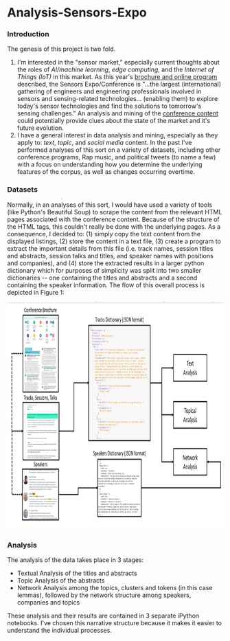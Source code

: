 # Analysis-Sensors-Expo

<h3>Introduction</h3>

The genesis of this project is two fold.  

<ol>
    <li> I'm interested in the "sensor market," especially current thoughts about the roles of <i>AI/machine learning</i>, <i>edge computing</i>, and the <i>Internet of Things (IoT)</i> in this market. As this year's <a href="https://www.sensorsexpo.com/show-overview">brochure and online program</a> described, the Sensors Expo/Conference is "...the largest (international) gathering of engineers and engineering professionals involved in sensors and sensing-related technologies... (enabling them) to explore today's sensor technologies and find the solutions to tomorrow's sensing challenges." An analysis and mining of the <a href ="https://sensorsexpoconference2018.sched.com/list/descriptions/">conference content</a> could potentially provide clues about the state of the market and it's future evolution.</li>
    <li> I have a general interest in data analysis and mining, especially as they apply to: <i>text</i>, <i>topic</i>, and <i> social media</i> content. In the past I've performed analyses of this sort on a variety of datasets, including other conference programs, Rap music, and political tweets (to name a few) with a focus on understanding how you determine the underlying features of the corpus, as well as changes occurring overtime.</li>
</ol>

<h3>Datasets</h3>

Normally, in an analyses of this sort, I would have used a variety of tools (like Python's Beautiful Soup) to scrape the content from the relevant HTML pages associated with the conference content.  Because of the structure of the HTML tags, this couldn't really be done with the underlying pages. As a consequence, I decided to: (1) simply copy the text content from the displayed listings, (2) store the content in a text file, (3) create a program to extract the important details from this file (i.e. track names, session titles and abstracts, session talks and titles, and speaker names with positions and companies), and (4) store the extracted results in a larger python dictionary which for purposes of simplicity was split into two smaller dictionaries -- one containing the titles and abstracts and a second containing the speaker information. The flow of this overall process is depicted in Figure 1:

<img src="https://github.com/daveking63/Analysis-Sensors-Expo/blob/master/analysis%20of%20sensor%20expo%20and%20conference.jpg" height=530 width=955>

<h3>Analysis</h3>

The analysis of the data takes place in 3 stages:

<ul>
    <li>Textual Analysis of the titles and abstracts</li>
    <li>Topic Analysis of the abstracts</li>
    <li>Network Analysis among the topics, clusters and tokens (in this case lemmas), followed by the network structure among speakers, companies and topics</li>
</ul>

These analysis and their results are contained in 3 separate iPython notebooks. I've chosen this narrative structure because it makes it easier to understand the individual processes.
